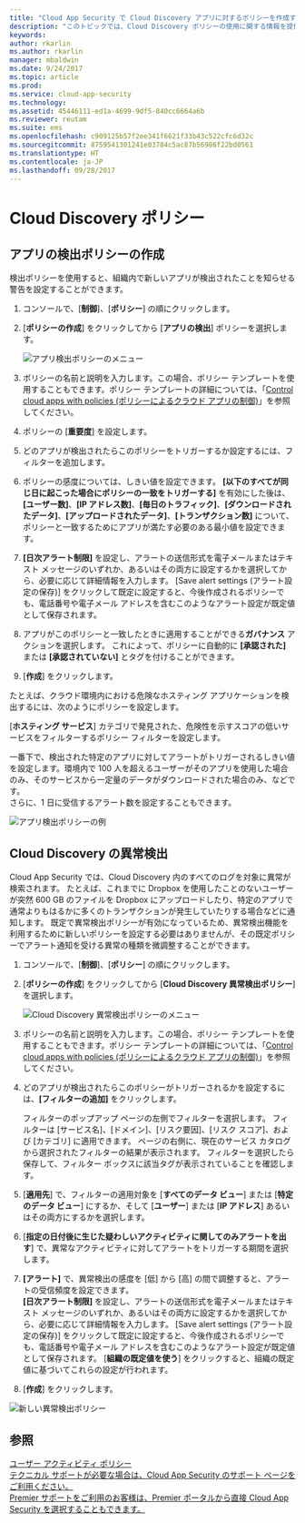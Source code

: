 ```yaml
---
title: "Cloud App Security で Cloud Discovery アプリに対するポリシーを作成する | Microsoft ドキュメント"
description: "このトピックでは、Cloud Discovery ポリシーの使用に関する情報を提供します。"
keywords: 
author: rkarlin
ms.author: rkarlin
manager: mbaldwin
ms.date: 9/24/2017
ms.topic: article
ms.prod: 
ms.service: cloud-app-security
ms.technology: 
ms.assetid: 45446111-ed1a-4699-9df5-840cc6664a6b
ms.reviewer: reutam
ms.suite: ems
ms.openlocfilehash: c909125b57f2ee341f6621f33b43c522cfc6d32c
ms.sourcegitcommit: 8759541301241e03784c5ac87b56986f22bd0561
ms.translationtype: HT
ms.contentlocale: ja-JP
ms.lasthandoff: 09/28/2017
---
```

# <a name="cloud-discovery-policies"></a>Cloud Discovery ポリシー
    
## <a name="creating-an-app-discovery-policy"></a>アプリの検出ポリシーの作成  
検出ポリシーを使用すると、組織内で新しいアプリが検出されたことを知らせる警告を設定することができます。  
  
1.  コンソールで、[**制御**]、[**ポリシー**] の順にクリックします。  
  
2.  [**ポリシーの作成**] をクリックしてから [**アプリの検出**] ポリシーを選択します。  
  
     ![アプリ検出ポリシーのメニュー](./media/app-discovery-policy-menu.png "アプリ検出ポリシーのメニュー")  
  
3.  ポリシーの名前と説明を入力します。この場合、ポリシー テンプレートを使用することもできます。ポリシー テンプレートの詳細については、「[Control cloud apps with policies (ポリシーによるクラウド アプリの制御)](control-cloud-apps-with-policies.md)」を参照してください。  
  
4.  ポリシーの [**重要度**] を設定します。

5. どのアプリが検出されたらこのポリシーをトリガーするか設定するには、フィルターを追加します。  
  
6.  ポリシーの感度については、しきい値を設定できます。 **[以下のすべてが同じ日に起こった場合にポリシーの一致をトリガーする]** を有効にした後は、**[ユーザー数]**、**[IP アドレス数]**、**[毎日のトラフィック]**、**[ダウンロードされたデータ]**、**[アップロードされたデータ]**、**[トランザクション数]** について、ポリシーと一致するためにアプリが満たす必要のある最小値を設定できます。  
  
7.  **[日次アラート制限]** を設定し、アラートの送信形式を電子メールまたはテキスト メッセージのいずれか、あるいはその両方に設定するかを選択してから、必要に応じて詳細情報を入力します。 [Save alert settings (アラート設定の保存)] をクリックして既定に設定すると、今後作成されるポリシーでも、電話番号や電子メール アドレスを含むこのようなアラート設定が既定値として保存されます。  
  
8. アプリがこのポリシーと一致したときに適用することができる**ガバナンス** アクションを選択します。 これによって、ポリシーに自動的に **[承認された]** または **[承認されていない]** とタグを付けることができます。 

8.  [**作成**] をクリックします。  
  
たとえば、クラウド環境内における危険なホスティング アプリケーションを検出するには、次のようにポリシーを設定します。  
  
[**ホスティング サービス**] カテゴリで発見された、危険性を示すスコアの低いサービスをフィルターするポリシー フィルターを設定します。   
   
一番下で、検出された特定のアプリに対してアラートがトリガーされるしきい値を設定します。環境内で 100 人を超えるユーザーがそのアプリを使用した場合のみ、そのサービスから一定量のデータがダウンロードされた場合のみ、などです。   
さらに、1 日に受信するアラート数を設定することもできます。  
  
![アプリ検出ポリシーの例](./media/app-discovery-policy-example.png "アプリ検出ポリシーの例")  
  
## <a name="cloud-discovery-anomaly-detection"></a>Cloud Discovery の異常検出  
Cloud App Security では、Cloud Discovery 内のすべてのログを対象に異常が検索されます。 たとえば、これまでに Dropbox を使用したことのないユーザーが突然 600 GB のファイルを Dropbox にアップロードしたり、特定のアプリで通常よりもはるかに多くのトランザクションが発生していたりする場合などに通知します。 既定で異常検出ポリシーが有効になっているため、異常検出機能を利用するために新しいポリシーを設定する必要はありませんが、その既定ポリシーでアラート通知を受ける異常の種類を微調整することができます。  
  
1.  コンソールで、[**制御**]、[**ポリシー**] の順にクリックします。  
  
2.  [**ポリシーの作成**] をクリックしてから [**Cloud Discovery 異常検出ポリシー**] を選択します。  
  
     ![Cloud Discovery 異常検出ポリシーのメニュー](./media/cloud-discovery-anomaly-detection-policy-menu.png "Cloud Discovery 異常検出ポリシーのメニュー")  
  
3.  ポリシーの名前と説明を入力します。この場合、ポリシー テンプレートを使用することもできます。ポリシー テンプレートの詳細については、「[Control cloud apps with policies (ポリシーによるクラウド アプリの制御)](control-cloud-apps-with-policies.md)」を参照してください。  
  
4.  どのアプリが検出されたらこのポリシーがトリガーされるかを設定するには、**[フィルターの追加]** をクリックします。  
  
     フィルターのポップアップ ページの左側でフィルターを選択します。 フィルターは [サービス名]、[ドメイン]、[リスク要因]、[リスク スコア]、および [カテゴリ] に適用できます。 ページの右側に、現在のサービス カタログから選択されたフィルターの結果が表示されます。 フィルターを選択したら保存して、フィルター ボックスに該当タグが表示されていることを確認します。  
  
5.  [**適用先**] で、フィルターの適用対象を [**すべてのデータ ビュー**] または [**特定のデータ ビュー**] にするか、そして [**ユーザー**] または [**IP アドレス**] あるいはその両方にするかを選択します。  
  
6.  [**指定の日付後に生じた疑わしいアクティビティに関してのみアラートを出す**] で、異常なアクティビティに対してアラートをトリガーする期間を選択します。  
  
7.  **[アラート]** で、異常検出の感度を [低] から [高] の間で調整すると、アラートの受信頻度を設定できます。  
**[日次アラート制限]** を設定し、アラートの送信形式を電子メールまたはテキスト メッセージのいずれか、あるいはその両方に設定するかを選択してから、必要に応じて詳細情報を入力します。 [Save alert settings (アラート設定の保存)] をクリックして既定に設定すると、今後作成されるポリシーでも、電話番号や電子メール アドレスを含むこのようなアラート設定が既定値として保存されます。 [**組織の既定値を使う**] をクリックすると、組織の既定値に基づいてこれらの設定が行われます。  
  
9. [**作成**] をクリックします。  
  
![新しい異常検出ポリシー](./media/new-discovery-anomaly-policy.png "新しい異常検出ポリシー")  
  
## <a name="see-also"></a>参照  
[ユーザー アクティビティ ポリシー](user-activity-policies.md)   
[テクニカル サポートが必要な場合は、Cloud App Security のサポート ページをご利用ください。](http://support.microsoft.com/oas/default.aspx?prid=16031)   
[Premier サポートをご利用のお客様は、Premier ポータルから直接 Cloud App Security を選択することもできます。](https://premier.microsoft.com/)  
  
  